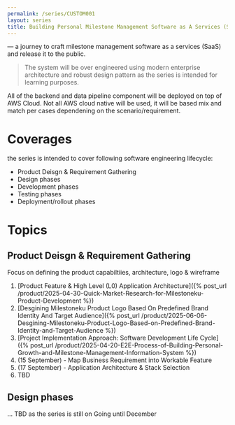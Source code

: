 ```yaml
---
permalink: /series/CUSTOM001
layout: series
title: Building Personal Milestone Management Software as A Services (SaaS) using Modern Enterprise Architecture
---
```


&mdash; a journey to craft milestone management software as a services (SaaS) and release it to the public.

> The system will be over engineered using modern enterprise architecture and robust design pattern as the series is intended for learning purposes.

All of the backend and data pipeline component will be deployed on top of AWS Cloud. Not all AWS cloud native will be used, it will be based mix and match per cases dependening on the scenario/requirement.

# Coverages

the series is intended to cover following software engineering lifecycle:

- Product Deisgn & Requirement Gathering
- Design phases
- Development phases
- Testing phases
- Deployment/rollout phases

# Topics

## Product Deisgn & Requirement Gathering

Focus on defining the product capabiltiies, architecture, logo & wireframe

1. [Product Feature & High Level (L0) Application Architecture]({% post_url /product/2025-04-30-Quick-Market-Research-for-Milestoneku-Product-Development %})
2. [Desgining Milestoneku Product Logo Based On Predefined Brand Identity And Target Audience]({% post_url /product/2025-06-06-Desgining-Milestoneku-Product-Logo-Based-on-Predefined-Brand-Identity-and-Target-Audience %})
3. [Project Implementation Approach: Software Development Life Cycle]({% post_url /product/2025-04-20-E2E-Process-of-Building-Personal-Growth-and-Milestone-Management-Information-System %})
4. (15 September) - Map Business Requirement into Workable Feature
5. (17 September) - Application Architecture & Stack Selection
6. TBD

## Design phases

... TBD as the series is still on Going until December